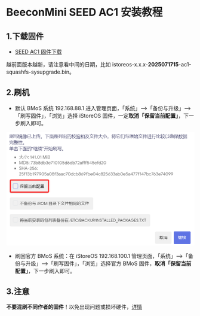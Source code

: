 # BeeconMini SEED AC1 安装教程

## 1.下载固件

* [SEED AC1 固件下载](https://site.istoreos.com/firmware/download?devicename=seed-ac1&firmware=iStoreOS)

越前面版本越新，请注意看中间的日期，比如 istoreos-x.x.x-**2025071715**-ac1-squashfs-sysupgrade.bin。

## 2.刷机
* 默认 BMoS 系统 192.168.88.1 进入管理页面，「系统」—>「备份与升级」—>「刷写固件」，「浏览」选择 iStoreOS 固件，一定**取消「保留当前配置」**，下一步刷入即可。

![install.png](./install/seed/seed.png)

* 刷回官方 BMoS 系统：在 iStoreOS 192.168.100.1 管理页面，「系统」—>「备份与升级」—>「刷写固件」，「浏览」选择官方 BMoS 固件，**取消「保留当前配置」**，下一步刷入即可。

## 3.注意
**不要混刷不同作者的固件**！以免出现问题或损坏硬件，[详情](https://github.com/istoreos/istoreos/issues/1012)